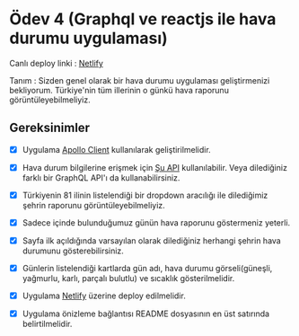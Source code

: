 # Ödev 4 (Graphql ve reactjs ile hava durumu uygulaması)

Canlı deploy linki : [Netlify](https://practical-bardeen-2af72f.netlify.app)

Tanım : Sizden genel olarak bir hava durumu uygulaması geliştirmenizi bekliyorum. Türkiye'nin tüm illerinin o günkü hava raporunu görüntüleyebilmeliyiz.



## Gereksinimler

- [X] Uygulama [Apollo Client](https://www.apollographql.com/docs/react/) kullanılarak geliştirilmelidir.
- [X] Hava durum bilgilerine erişmek için [Şu API](https://graphql-weather-api.herokuapp.com/) kullanılabilir. Veya dilediğiniz farklı bir GraphQL API'ı da kullanabilirsiniz.
- [X] Türkiyenin 81 ilinin listelendiği bir dropdown aracılığı ile dilediğimiz şehrin raporunu görüntüleyebilmeliyiz.
- [X] Sadece içinde bulunduğumuz günün hava raporunu göstermeniz yeterli.
- [X] Sayfa ilk açıldığında varsayılan olarak dilediğiniz herhangi şehrin hava durumunu gösterebilirsiniz.
- [X] Günlerin listelendiği kartlarda gün adı, hava durumu görseli(güneşli, yağmurlu, karlı, parçalı bulutlu) ve sıcaklık gösterilmelidir.
- [X] Uygulama [Netlify](https://www.netlify.com/) üzerine deploy edilmelidir.
- [X] Uygulama önizleme bağlantısı README dosyasının en üst satırında belirtilmelidir.


